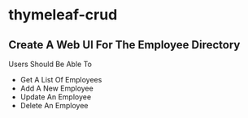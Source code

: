 # thymeleaf-crud
## Create A Web UI For The Employee Directory
Users Should Be Able To 
* Get A List Of Employees
* Add A New Employee
* Update An Employee
* Delete An Employee

